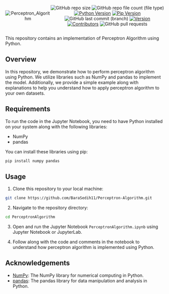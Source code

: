 <div style="display:flex; justify-content: center; align-items: center ; height" 100vh" align=center>

![Perceptron_Algorithm](https://github.com/BaraSedih11/Perceptron-Algorithm/assets/98843912/4a7542a9-fdbf-4171-94fc-679f0c7f2885)

   ![GitHub repo size](https://img.shields.io/github/repo-size/BaraSedih11/Perceptron-Algorithm) ![GitHub repo file count (file type)](https://img.shields.io/github/directory-file-count/BaraSedih11/Perceptron-Algorithm) [![Python Version](https://img.shields.io/badge/python-3.8-blue)](https://www.python.org/downloads/release/python-380/)
[![Pip Version](https://img.shields.io/badge/pip-21.0-orange)](https://pypi.org/project/pip/21.0/)
 ![GitHub last commit (branch)](https://img.shields.io/github/last-commit/BaraSedih11/Perceptron-Algorithm/main)
[![Version](https://img.shields.io/badge/version-v1.0.0-blue)](https://github.com/BaraSedih11/Perceptron-Algorithm/releases/tag/v1.0.0)
[![Contributors](https://img.shields.io/github/contributors/BaraSedih11/Perceptron-Algorithm)](https://github.com/BaraSedih11/Perceptron-Algorithm/graphs/contributors)
![GitHub pull requests](https://img.shields.io/github/issues-pr-raw/BaraSedih11/Perceptron-Algorithm)
<!-- ![GitHub issues](https://img.shields.io/github/issues-raw/BaraSedih11/Bookstore)  -->
</div>


This repository contains an implementation of Perceptron Algorithm using Python.

## Overview

In this repository, we demonstrate how to perform perceptron algorithm using Python. We utilize libraries such as NumPy and pandas to implement the model. Additionally, we provide a simple example along with explanations to help you understand how to apply perceptron algorithm to your own datasets.

## Requirements

To run the code in the Jupyter Notebook, you need to have Python installed on your system along with the following libraries:

- NumPy
- pandas

You can install these libraries using pip:

```bash
pip install numpy pandas  

```

## Usage

1. Clone this repository to your local machine:

```bash
git clone https://github.com/BaraSedih11/Perceptron-Algorithm.git
```

2. Navigate to the repository directory:

```bash
cd PerceptronAlgorithm
```

3. Open and run the Jupyter Notebook `PerceptronAlgorithm.ipynb` using Jupyter Notebook or JupyterLab.

4. Follow along with the code and comments in the notebook to understand how perceptron algorithm is implemented using Python.


## Acknowledgements

- [NumPy](https://numpy.org/): The NumPy library for numerical computing in Python.
- [pandas](https://pandas.pydata.org/): The pandas library for data manipulation and analysis in Python.
